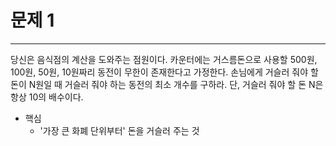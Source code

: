 # 문제 1

---
당신은 음식점의 계산을 도와주는 점원이다.
카운터에는 거스름돈으로 사용할 500원, 100원, 50원, 10원짜리 동전이 무한이 존재한다고 가정한다.
손님에게 거슬러 줘야 할 돈이 N원일 때 거슬러 줘야 하는 동전의 최소 개수를 구하라.
단, 거슬러 줘야 할 돈 N은 항상 10의 배수이다.

* 핵심
  - '가장 큰 화폐 단위부터' 돈을 거슬러 주는 것